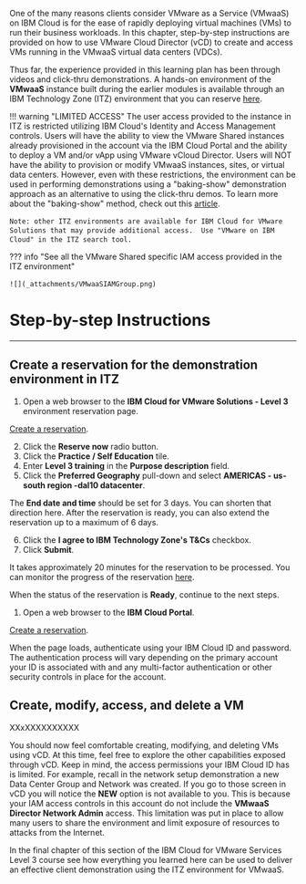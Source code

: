 One of the many reasons clients consider VMware as a Service (VMwaaS) on IBM Cloud is for the ease of rapidly deploying virtual machines (VMs) to run their business workloads. In this chapter, step-by-step instructions are provided on how to use VMware Cloud Director (vCD) to create and access VMs running in the VMwaaS virtual data centers (VDCs). 

Thus far, the experience provided in this learning plan has been through videos and click-thru demonstrations. A hands-on environment of the **VMwaaS** instance built during the earlier modules is available through an IBM Technology Zone (ITZ) environment that you can reserve <a href="https://techzone.ibm.com/collection/ibm-cloud-for-vmware-level-3/journey-complete-learning-activity-for-ibm-cloud-for-vmware-level-3-sales-enablement" target="_blank">here</a>.

!!! warning "LIMITED ACCESS"
    The user access provided to the instance in ITZ is restricted utilizing IBM Cloud's Identity and Access Management controls. Users will have the ability to view the VMware Shared instances already provisioned in the account via the IBM Cloud Portal and the ability to deploy a VM and/or vApp using VMware vCloud Director. Users will NOT have the ability to provision or modify VMwaaS instances, sites, or virtual data centers. However, even with these restrictions, the environment can be used in performing demonstrations using a "baking-show" demonstration approach as an alternative to using the click-thru demos. To learn more about the "baking-show" method, check out this <a href="https://cruxcollaborative.com/insights/your-software-demo-should-be-more-like-a-cooking-show" target="_blank">article</a>.

    Note: other ITZ environments are available for IBM Cloud for VMware Solutions that may provide additional access.  Use "VMware on IBM Cloud" in the ITZ search tool.

??? info "See all the VMware Shared specific IAM access provided in the ITZ environment"

    ![](_attachments/VMwaaSIAMGroup.png)

#
# Step-by-step Instructions
----------------------

##
## Create a reservation for the demonstration environment in ITZ

1. Open a web browser to the **IBM Cloud for VMware Solutions - Level 3** environment reservation page.

<a href="https://techzone.ibm.com/my/reservations/create/638a1f6a308f5500188808a7" target="_blank">Create a reservation</a>.

2. Click the **Reserve now** radio button.
3. Click the **Practice / Self Education** tile.
4. Enter **Level 3 training** in the **Purpose description** field.
5. Click the **Preferred Geography** pull-down and select **AMERICAS - us-south region -dal10 datacenter**.

The **End date and time** should be set for 3 days. You can shorten that direction here. After the reservation is ready, you can also extend the reservation up to a maximum of 6 days.

6. Click the **I agree to IBM Technology Zone's T&Cs** checkbox.
7. Click **Submit**.

It takes approximately 20 minutes for the reservation to be processed. You can monitor the progress of the reservation <a href="https://techzone.ibm.com/my/reservations" target="_blank">here</a>.

When the status of the reservation is **Ready**, continue to the next steps.

1. Open a web browser to the **IBM Cloud Portal**.

<a href="cloud.ibm.com" target="_blank">Create a reservation</a>.

When the page loads, authenticate using your IBM Cloud ID and password.  The authentication process will vary depending on the primary account your ID is associated with and any multi-factor authentication or other security controls in place for the account.


##
## Create, modify, access, and delete a VM

XXxXXXXXXXXXX

You should now feel comfortable creating, modifying, and deleting VMs using vCD. At this time, feel free to explore the other capabilities exposed through vCD. Keep in mind, the access permissions your IBM Cloud ID has is limited. For example, recall in the network setup demonstration a new Data Center Group and Network was created. If you go to those screen in vCD you will notice the **NEW** option is not available to you.  This is because your IAM access controls in this account do not include the **VMwaaS Director Network Admin** access. This limitation was put in place to allow many users to share the environment and limit exposure of resources to attacks from the Internet.

In the final chapter of this section of the IBM Cloud for VMware Services Level 3 course see how everything you learned here can be used to deliver an effective client demonstration using the ITZ environment for VMwaaS.